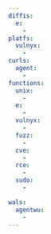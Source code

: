 ```yaml
---
diffis:
  e:
    -
platfs:
  vulnyx:
    -
curls:
  agent:
    -
functions:
  unix:
    -
  e:
    -
  vulnyx:
    -
  fuzz:
    -
  cve:
    -
  rce:
    -
  sudo:
    -

wals:
  agentwu:
    -
---
```

